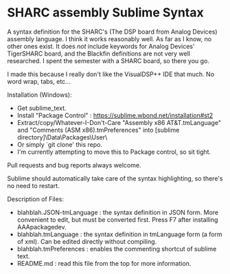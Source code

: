 SHARC assembly Sublime Syntax
=============================

A syntax definition for the SHARC's (The DSP board from Analog Devices) assembly language. I think it works reasonably well. As far as I know, no other ones exist. It does *not* include keywords for Analog Devices' TigerSHARC board, and the Blackfin definitions are not very well researched. I spent the semester with a SHARC board, so there you go.

I made this because I really don't like the VisualDSP++ IDE that much. No word wrap, tabs, etc...

Installation (Windows):
- Get sublime_text.
- Install "Package Control" : https://sublime.wbond.net/installation#st2
- Extract/copy/Whatever-I-Don't-Care "Assembly x86 AT&T.tmLanguage" and "Comments (ASM x86).tmPreferences" into [sublime directory]\Data\Packages\User\
- Or simply `git clone' this repo.
- I'm currently attempting to move this to Package control, so sit tight.

Pull requests and bug reports always welcome.

Sublime should automatically take care of the syntax highlighting, so there's no need to restart.


Description of Files:
- blahblah.JSON-tmLanguage : the syntax definition in JSON form. More convenient to edit, but must be converted first. Press F7 after installing AAApackagedev.
- blahblah.tmLanguage : the syntax definition in tmLanguage form (a form of xml). Can be edited directly without compiling.
- blahblah.tmPreferences : enables the commenting shortcut of sublime text.
- README.md : read this file from the top for more information.
